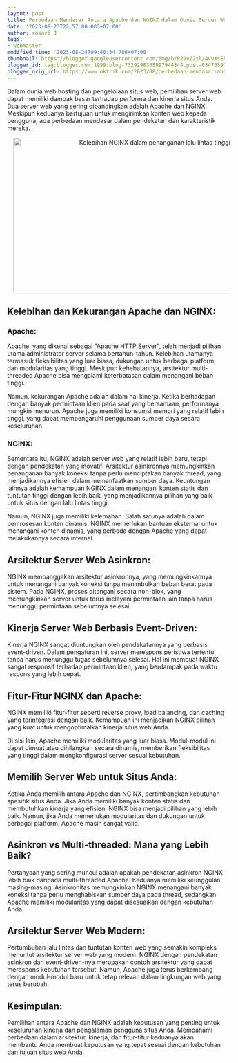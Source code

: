 ```yaml
---
layout: post
title: Perbedaan Mendasar Antara Apache dan NGINX dalam Dunia Server Web
date: '2023-08-23T22:57:00.003+07:00'
author: rosari J
tags:
- webmaster
modified_time: '2023-08-24T09:40:34.786+07:00'
thumbnail: https://blogger.googleusercontent.com/img/b/R29vZ2xl/AVvXsEhFjQlUeBJXwzAL-FSL5b6d91GIze4Pmsao84UeMfAmk7hWZwHtUYZ6YhdwH2Fc5S4cONsa6fYxZ9nGhx0ihfcmVdAL9ChOy39kTdWNSnZhQBLOiLo6ta3GfAM3NHzB37_RaSAB0iJsDhVYAVDvt2mzfkUOWde3rBOjCM2kbgkQPDxrfpl88eu9q47RQQ5Y/s72-w640-c-h360/nginx.jpg
blogger_id: tag:blogger.com,1999:blog-7329298365997944344.post-6347659798850486738
blogger_orig_url: https://www.oktrik.com/2023/08/perbedaan-mendasar-antar-apache-dan.html
---
```


<p>Dalam dunia web hosting dan pengelolaan situs web, pemilihan server web dapat memiliki dampak besar terhadap performa dan kinerja situs Anda. Dua server web yang sering dibandingkan adalah Apache dan NGINX. Meskipun keduanya bertujuan untuk mengirimkan konten web kepada pengguna, ada perbedaan mendasar dalam pendekatan dan karakteristik mereka.</p><p></p><div class="separator" style="clear: both; text-align: center;"><a href="https://blogger.googleusercontent.com/img/b/R29vZ2xl/AVvXsEhFjQlUeBJXwzAL-FSL5b6d91GIze4Pmsao84UeMfAmk7hWZwHtUYZ6YhdwH2Fc5S4cONsa6fYxZ9nGhx0ihfcmVdAL9ChOy39kTdWNSnZhQBLOiLo6ta3GfAM3NHzB37_RaSAB0iJsDhVYAVDvt2mzfkUOWde3rBOjCM2kbgkQPDxrfpl88eu9q47RQQ5Y/s2133/nginx.jpg" style="margin-left: 1em; margin-right: 1em;"><img alt="Kelebihan NGINX dalam penanganan lalu lintas tinggi" border="0" data-original-height="1200" data-original-width="2133" height="360" src="https://blogger.googleusercontent.com/img/b/R29vZ2xl/AVvXsEhFjQlUeBJXwzAL-FSL5b6d91GIze4Pmsao84UeMfAmk7hWZwHtUYZ6YhdwH2Fc5S4cONsa6fYxZ9nGhx0ihfcmVdAL9ChOy39kTdWNSnZhQBLOiLo6ta3GfAM3NHzB37_RaSAB0iJsDhVYAVDvt2mzfkUOWde3rBOjCM2kbgkQPDxrfpl88eu9q47RQQ5Y/w640-h360/nginx.jpg" width="640" /></a></div><p></p><h2>Kelebihan dan Kekurangan Apache dan NGINX:</h2><h3>Apache:</h3><p>Apache, yang dikenal sebagai "Apache HTTP Server", telah menjadi pilihan utama administrator server selama bertahun-tahun. Kelebihan utamanya termasuk fleksibilitas yang luar biasa, dukungan untuk berbagai platform, dan modularitas yang tinggi. Meskipun kehebatannya, arsitektur multi-threaded Apache bisa mengalami keterbatasan dalam menangani beban tinggi.</p><p>Namun, kekurangan Apache adalah dalam hal kinerja. Ketika berhadapan dengan banyak permintaan klien pada saat yang bersamaan, performanya mungkin menurun. Apache juga memiliki konsumsi memori yang relatif lebih tinggi, yang dapat mempengaruhi penggunaan sumber daya secara keseluruhan.</p><h3>NGINX:</h3><p>Sementara itu, NGINX adalah server web yang relatif lebih baru, tetapi dengan pendekatan yang inovatif. Arsitektur asinkronnya memungkinkan penanganan banyak koneksi tanpa perlu menciptakan banyak thread, yang menjadikannya efisien dalam memanfaatkan sumber daya. Keuntungan lainnya adalah kemampuan NGINX dalam menangani konten statis dan tuntutan tinggi dengan lebih baik, yang menjadikannya pilihan yang baik untuk situs dengan lalu lintas tinggi.</p><p>Namun, NGINX juga memiliki kelemahan. Salah satunya adalah dalam pemrosesan konten dinamis. NGINX memerlukan bantuan eksternal untuk menangani konten dinamis, yang berbeda dengan Apache yang dapat melakukannya secara internal.</p><h2>Arsitektur Server Web Asinkron:</h2><p>NGINX membanggakan arsitektur asinkronnya, yang memungkinkannya untuk menangani banyak koneksi tanpa menimbulkan beban berat pada sistem. Pada NGINX, proses ditangani secara non-blok, yang memungkinkan server untuk terus melayani permintaan lain tanpa harus menunggu permintaan sebelumnya selesai.</p><h2>Kinerja Server Web Berbasis Event-Driven:</h2><p>Kinerja NGINX sangat diuntungkan oleh pendekatannya yang berbasis event-driven. Dalam pengaturan ini, server merespons peristiwa tertentu tanpa harus menunggu tugas sebelumnya selesai. Hal ini membuat NGINX sangat responsif terhadap permintaan klien, yang berdampak pada waktu respons yang lebih cepat.</p><h2>Fitur-Fitur NGINX dan Apache:</h2><p>NGINX memiliki fitur-fitur seperti reverse proxy, load balancing, dan caching yang terintegrasi dengan baik. Kemampuan ini menjadikan NGINX pilihan yang kuat untuk mengoptimalkan kinerja situs web Anda.</p><p>Di sisi lain, Apache memiliki modularitas yang luar biasa. Modul-modul ini dapat dimuat atau dihilangkan secara dinamis, memberikan fleksibilitas yang tinggi dalam mengkonfigurasi server sesuai kebutuhan.</p><h2>Memilih Server Web untuk Situs Anda:</h2><p>Ketika Anda memilih antara Apache dan NGINX, pertimbangkan kebutuhan spesifik situs Anda. Jika Anda memiliki banyak konten statis dan membutuhkan kinerja yang efisien, NGINX bisa menjadi pilihan yang lebih baik. Namun, jika Anda memerlukan modularitas dan dukungan untuk berbagai platform, Apache masih sangat valid.</p><h2>Asinkron vs Multi-threaded: Mana yang Lebih Baik?</h2><p>Pertanyaan yang sering muncul adalah apakah pendekatan asinkron NGINX lebih baik daripada multi-threaded Apache. Keduanya memiliki keunggulan masing-masing. Asinkronitas memungkinkan NGINX menangani banyak koneksi tanpa perlu menghabiskan sumber daya pada thread, sedangkan Apache memiliki modularitas yang dapat disesuaikan dengan kebutuhan Anda.</p><h2>Arsitektur Server Web Modern:</h2><p>Pertumbuhan lalu lintas dan tuntutan konten web yang semakin kompleks menuntut arsitektur server web yang modern. NGINX dengan pendekatan asinkron dan event-driven-nya merupakan contoh arsitektur yang dapat merespons kebutuhan tersebut. Namun, Apache juga terus berkembang dengan modul-modul baru untuk tetap relevan dalam lingkungan web yang terus berubah.</p><h2>Kesimpulan:</h2><p>Pemilihan antara Apache dan NGINX adalah keputusan yang penting untuk keseluruhan kinerja dan pengalaman pengguna situs Anda. Mempahami perbedaan dalam arsitektur, kinerja, dan fitur-fitur keduanya akan membantu Anda membuat keputusan yang tepat sesuai dengan kebutuhan dan tujuan situs web Anda.</p><p></p>